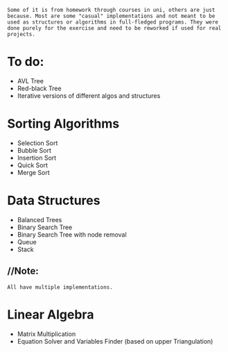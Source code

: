     Some of it is from homework through courses in uni, others are just because. Most are some "casual" implementations and not meant to be used as structures or algorithms in full-fledged programs. They were done purely for the exercise and need to be reworked if used for real projects.

# To do:
- AVL Tree
- Red-black Tree
- Iterative versions of different algos and structures

# Sorting Algorithms
- Selection Sort
- Bubble Sort
- Insertion Sort
- Quick Sort
- Merge Sort

# Data Structures
- Balanced Trees
- Binary Search Tree
- Binary Search Tree with node removal
- Queue
- Stack
## //Note:
    All have multiple implementations.

# Linear Algebra
- Matrix Multiplication
- Equation Solver and Variables Finder (based on upper Triangulation)
